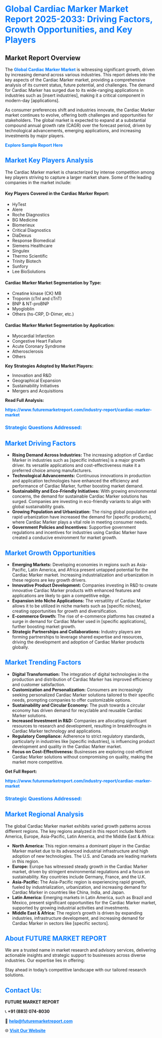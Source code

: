 <h1 style="color: #007BFF;">Global Cardiac Marker Market Report 2025-2033: Driving Factors, Growth Opportunities, and Key Players</h1>

<section id="overview">
<h2>Market Report Overview</h2>
<p>The <a href="https://www.futuremarketreport.com/industry-report/cardiac-marker-market" style="color: #007BFF; text-decoration: none;"><strong>Global Cardiac Marker Market</strong></a> is witnessing significant growth, driven by increasing demand across various industries. This report delves into the key aspects of the Cardiac Marker market, providing a comprehensive analysis of its current status, future potential, and challenges. The demand for Cardiac Marker has surged due to its wide-ranging applications in industries such as [insert industries], making it a critical component in modern-day [applications].</p>
<p>As consumer preferences shift and industries innovate, the Cardiac Marker market continues to evolve, offering both challenges and opportunities for stakeholders. The global market is expected to expand at a substantial compound annual growth rate (CAGR) over the forecast period, driven by technological advancements, emerging applications, and increasing investments by major players.</p>
</section>

<section id="overview">
<p><a href="https://www.futuremarketreport.com/request-sample/reportId=88508" style="color: #007BFF; text-decoration: none;"><strong>Explore Sample Report Here</strong></a></p>
</section>

<section id="key-players">
<h2 style="color: #007BFF;">Market Key Players Analysis</h2>
<p>The Cardiac Marker market is characterized by intense competition among key players striving to capture a larger market share. Some of the leading companies in the market include:</p>
<h4>Key Players Covered in the Cardiac Marker Report:</h4>
<ul><li>HyTest</li><li>Alere</li><li>Roche Diagnostics</li><li>BG Medicine</li><li>Biomerieux</li><li>Critical Diagnostics</li><li>DiaDexus</li><li>Response Biomedical</li><li>Siemens Healthcare</li><li>Singulex</li><li>Thermo Scientific</li><li>Trinity Biotech</li><li>Sunfory</li><li>Lee BioSolutions</li></ul>
<h4>Cardiac Marker Market Segmentation by Type:</h4>
<ul><li>Creatine kinase (CK) MB</li><li>Troponin (cTnI and cTnT)</li><li>BNP &amp; NT-proBNP</li><li>Myogloblin</li><li>Others (hs-CRP, D-Dimer, etc.)</li></ul>

<h4>Cardiac Marker Market Segmentation by Application:</h4>
<ul><li>Myocardial Infarction</li><li>Congestive Heart Failure</li><li>Acute Coronary Syndrome</li><li>Atherosclerosis</li><li>Others</li></ul>
<p><strong>Key Strategies Adopted by Market Players:</strong></p>
<ul>
<li>Innovation and R&D</li>
<li>Geographical Expansion</li>
<li>Sustainability Initiatives</li>
<li>Mergers and Acquisitions</li>
</ul>
</section>

<section>
<p><strong>Read Full Analysis: </strong></p><a href="https://www.futuremarketreport.com/industry-report/cardiac-marker-market" style="color: #007BFF; text-decoration: none;"><strong>https://www.futuremarketreport.com/industry-report/cardiac-marker-market</strong></a>
<h3 style="color: #007BFF;">Strategic Questions Addressed:</h3>
</section>

<section id="driving-factors">
<h2 style="color: #007BFF;">Market Driving Factors</h2>
<ul>
<li><strong>Rising Demand Across Industries:</strong> The increasing adoption of Cardiac Marker in industries such as [specific industries] is a major growth driver. Its versatile applications and cost-effectiveness make it a preferred choice among manufacturers.</li>
<li><strong>Technological Advancements:</strong> Continuous innovations in production and application technologies have enhanced the efficiency and performance of Cardiac Marker, further boosting market demand.</li>
<li><strong>Sustainability and Eco-Friendly Initiatives:</strong> With growing environmental concerns, the demand for sustainable Cardiac Marker solutions has surged. Companies are investing in eco-friendly variants to align with global sustainability goals.</li>
<li><strong>Growing Population and Urbanization:</strong> The rising global population and rapid urbanization have increased the demand for [specific products], where Cardiac Marker plays a vital role in meeting consumer needs.</li>
<li><strong>Government Policies and Incentives:</strong> Supportive government regulations and incentives for industries using Cardiac Marker have created a conducive environment for market growth.</li>
</ul>
</section>

<section id="growth-opportunities">
<h2 style="color: #007BFF;">Market Growth Opportunities</h2>
<ul>
<li><strong>Emerging Markets:</strong> Developing economies in regions such as Asia-Pacific, Latin America, and Africa present untapped potential for the Cardiac Marker market. Increasing industrialization and urbanization in these regions are key growth drivers.</li>
<li><strong>Innovative Product Development:</strong> Companies investing in R&D to create innovative Cardiac Marker products with enhanced features and applications are likely to gain a competitive edge.</li>
<li><strong>Expansion into Niche Applications:</strong> The versatility of Cardiac Marker allows it to be utilized in niche markets such as [specific niches], creating opportunities for growth and diversification.</li>
<li><strong>E-commerce Growth:</strong> The rise of e-commerce platforms has created a surge in demand for Cardiac Marker used in [specific applications], further boosting market growth.</li>
<li><strong>Strategic Partnerships and Collaborations:</strong> Industry players are forming partnerships to leverage shared expertise and resources, driving the development and adoption of Cardiac Marker products globally.</li>
</ul>
</section>

<section id="trending-factors">
<h2 style="color: #007BFF;">Market Trending Factors</h2>
<ul>
<li><strong>Digital Transformation:</strong> The integration of digital technologies in the production and distribution of Cardiac Marker has improved efficiency and customer satisfaction.</li>
<li><strong>Customization and Personalization:</strong> Consumers are increasingly seeking personalized Cardiac Marker solutions tailored to their specific needs, prompting companies to offer customizable options.</li>
<li><strong>Sustainability and Circular Economy:</strong> The push towards a circular economy has driven demand for recyclable and reusable Cardiac Marker solutions.</li>
<li><strong>Increased Investment in R&D:</strong> Companies are allocating significant resources to research and development, resulting in breakthroughs in Cardiac Marker technology and applications.</li>
<li><strong>Regulatory Compliance:</strong> Adherence to strict regulatory standards, particularly in industries like [specific industries], is influencing product development and quality in the Cardiac Marker market.</li>
<li><strong>Focus on Cost-Effectiveness:</strong> Businesses are exploring cost-efficient Cardiac Marker solutions without compromising on quality, making the market more competitive.</li>
</ul>
</section>

<section>
<p><strong>Get Full Report: </strong></p><a href="https://www.futuremarketreport.com/industry-report/cardiac-marker-market" style="color: #007BFF; text-decoration: none;"><strong>https://www.futuremarketreport.com/industry-report/cardiac-marker-market</strong></a>
<h3 style="color: #007BFF;">Strategic Questions Addressed:</h3>
</section>


<section id="regional-analysis">
<h2 style="color: #007BFF;">Market Regional Analysis</h2>
<p>The global Cardiac Marker market exhibits varied growth patterns across different regions. The key regions analyzed in this report include North America, Europe, Asia-Pacific, Latin America, and the Middle East & Africa:</p>
<ul>
<li><strong>North America:</strong> This region remains a dominant player in the Cardiac Marker market due to its advanced industrial infrastructure and high adoption of new technologies. The U.S. and Canada are leading markets in this region.</li>
<li><strong>Europe:</strong> Europe has witnessed steady growth in the Cardiac Marker market, driven by stringent environmental regulations and a focus on sustainability. Key countries include Germany, France, and the U.K.</li>
<li><strong>Asia-Pacific:</strong> The Asia-Pacific region is experiencing rapid growth, fueled by industrialization, urbanization, and increasing demand for Cardiac Marker in countries like China, India, and Japan.</li>
<li><strong>Latin America:</strong> Emerging markets in Latin America, such as Brazil and Mexico, present significant opportunities for the Cardiac Marker market, supported by growing industrial activities and investments.</li>
<li><strong>Middle East & Africa:</strong> The region’s growth is driven by expanding industries, infrastructure development, and increasing demand for Cardiac Marker in sectors like [specific sectors].</li>
</ul>
</section>

<footer>
<h2 style="color: #007BFF;">About FUTURE MARKET REPORT</h2>
<p>We are a trusted name in market research and advisory services, delivering actionable insights and strategic support to businesses across diverse industries. Our expertise lies in offering:</p>

<p>Stay ahead in today’s competitive landscape with our tailored research solutions.</p>

<h2 style="color: #007BFF;">Contact Us:</h2>
<p><strong>FUTURE MARKET REPORT</strong></p>
<p>📞 <strong>+91 (883) 074-8030</strong></p>
<p>📧 <strong><a href="mailto:help@futuremarketreport.com" style="color: #007BFF;">help@futuremarketreport.com</a></strong></p>
<p>🌐 <strong><a href="https://www.futuremarketreport.com/" style="color: #007BFF;">Visit Our Website</a></strong></p>
</footer>